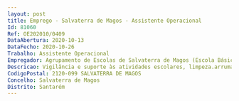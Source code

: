 ```yaml
--- 
layout: post
title: Emprego - Salvaterra de Magos - Assistente Operacional
Id: 81060
Ref: OE202010/0409
DataAbertura: 2020-10-13
DataFecho: 2020-10-26
Trabalho: Assistente Operacional
Empregador: Agrupamento de Escolas de Salvaterra de Magos (Escola Básica e Secundária de Salvaterra de Magos - Sede)
Descricao: Vigilância e suporte às atividades escolares, limpeza.arrumação, conservação e boa utilização das instalações.
CodigoPostal: 2120-099 SALVATERRA DE MAGOS
Concelho: Salvaterra de Magos
Distrito: Santarém
--- 
```

